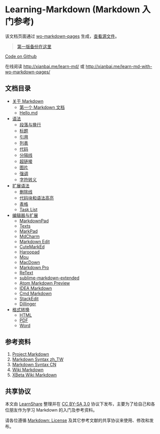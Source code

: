 Learning-Markdown (Markdown 入门参考)
====

该文档页面通过 [wo-markdown-pages](https://github.com/LearnShare/wo-markdown-pages) 生成，[查看源文件](https://github.com/LearnShare/LearnShare.github.io/tree/master/learn-md-with-wo-markdown-pages)。

>[第一版备份在这里](https://github.com/LearnShare/Learning-Markdown/tree/v1)

[Code on Github](https://github.com/LearnShare/Learning-Markdown/tree/v2)

在线阅读 <http://xianbai.me/learn-md/> 或 <http://xianbai.me/learn-md-with-wo-markdown-pages/>

文档目录
----

* [关于 Markdown](about/readme.md)
  - [第一个 Markdown 文档](about/helloworld.md)
  - [Hello.md](about/hello.md)
* [语法](syntax/readme.md)
  - [段落与换行](syntax/paragraphs-and-line-breaks.md)
  - [标题](syntax/headers.md)
  - [引用](syntax/blockquotes.md)
  - [列表](syntax/lists.md)
  - [代码](syntax/code.md)
  - [分隔线](syntax/horizontal-rule.md)
  - [超链接](syntax/links.md)
  - [图片](syntax/images.md)
  - [强调](syntax/emphasis.md)
  - [字符转义](syntax/blackslash-escapes.md)
* [扩展语法](extension/readme.md)
  - [删除线](extension/strikethrougn.md)
  - [代码块和语法高亮](extension/code-blocks-and-highlighting.md)
  - [表格](extension/table.md)
  - [Task List](extension/task-list.md)
* [编辑器与扩展](tools/readme.md)
  - [MarkdownPad](tools/markdownpad.md)
  - [Texts](tools/texts.md)
  - [MarkPad](tools/markpad.md)
  - [MdCharm](tools/mdcharm.md)
  - [Markdown Edit](tools/markdown-edit.md)
  - [CuteMarkEd](tools/cutemarked.md)
  - [Haroopad](tools/haroopad.md)
  - [Mou](tools/mou.md)
  - [MacDown](tools/macdown.md)
  - [Markdown Pro](tools/markdown-pro.md)
  - [ReText](tools/retext.md)
  - [sublime-markdown-extended](tools/sublime-markdown-extended.md)
  - [Atom Markdown Preview](tools/atom-markdown-preview.md)
  - [IDEA Markdown](tools/idea-markdown.md)
  - [Cmd Markdown](tools/cmd-markdown.md)
  - [StackEdit](tools/stackedit.md)
  - [Dillinger](tools/dillinger.md)
* [格式转换](convert/readme.md)
  - [HTML](convert/html.md)
  - [PDF](convert/pdf.md)
  - [Word](convert/word.md)

参考资料
----

1. [Project Markdown][project-markdown]
2. [Markdown Syntax zh_TW][syntex-tw]
3. [Markdown Syntax CN][syntex-cn]
4. [Wiki Markdown][wiki-markdown]
5. [XBeta Wiki Markdown][xbeta-markdown]

[project-markdown]: http://daringfireball.net/projects/markdown/ "Project Markdown"
[syntex-tw]: https://github.com/othree/markdown-syntax-zhtw/blob/master/syntax.md "Markdown Syntax zh_TW"
[syntex-cn]: http://wowubuntu.com/markdown/ "Markdown Syntax CN"
[wiki-markdown]: http://zh.wikipedia.org/zh-cn/Markdown "Wiki Markdown"
[xbeta-markdown]: http://xbeta.org/wiki/show/Markdown "XBeta Wiki Markdown"

共享协议
----

本文由 [LearnShare][learnshare] 整理并在 [CC BY-SA 3.0][CC] 协议下发布，主要为了给自己和各位朋友作为学习 Markdown 的入门及参考资料。

请各位遵循 [Markdown: License][license] 及其它参考文献的共享协议来使用、修改和发布。

[learnshare]: https://github.com/learnshare "LearnShare"
[CC]: http://zh.wikipedia.org/wiki/Wikipedia:CC "Wiki: CC"
[license]: http://daringfireball.net/projects/markdown/license "Markdown: License"
